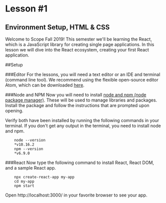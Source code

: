 # Lesson #1
## Environment Setup, HTML & CSS
Welcome to Scope Fall 2019! This semester we'll be learning the React, which is a JavaScript library for creating single page applications. In this lesson we will dive into the React ecosystem, creating your first React application.

##Setup

###Editor
For the lessons, you will need a text editor or an IDE and terminal (command line tool). We recommend using the flexible open-source editor Atom, which can be downloaded [here](https://atom.io/).

###Node and NPM
Now you will need to install [node and npm (node package manager)](https://nodejs.org/en/). These will be used to manage libraries and packages. Install the package and follow the instructions that are prompted upon opening.

Verify both have been installed by running the following commands in your terminal.  If you don't get any output in the terminal, you need to install node and npm.

```
	node --version
	*v10.16.2
	npm --version
	*v6.9.0
```

###React
Now type the following command to install React, React DOM, and a sample React app.

```
	npx create-react-app my-app
	cd my-app
	npm start
```

Open http://localhost:3000/ in your favorite browser to see your app.
